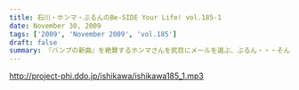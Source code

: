 ```yaml
---
title: 石川・ホンマ・ぶるんのBe-SIDE Your Life! vol.185-1
date: November 30, 2009
tags: ['2009', 'November 2009', 'vol.185']
draft: false
summary: 『バンプの新曲』を絶賛するホンマさんを尻目にメールを選ぶ、ぶるん・・・そんな日常風景からスタートのビーサイ！一本目は、「日取り」についての重要なお話が！！NAMAE
---
```


http://project-phi.ddo.jp/ishikawa/ishikawa185_1.mp3